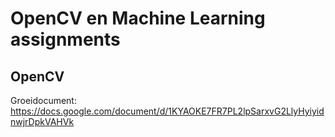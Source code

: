 # OpenCV en Machine Learning assignments

## OpenCV
Groeidocument: https://docs.google.com/document/d/1KYAOKE7FR7PL2lpSarxvG2LlyHyiyidnwjrDpkVAHVk

